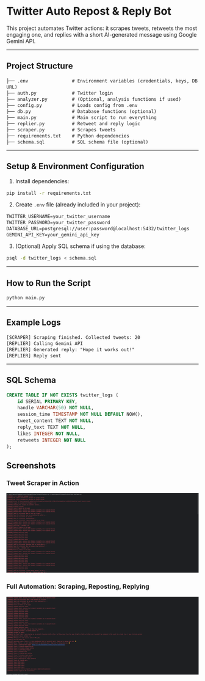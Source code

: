 # Twitter Auto Repost & Reply Bot

This project automates Twitter actions: it scrapes tweets, retweets the most engaging one, and replies with a short AI-generated message using Google Gemini API.

---

##  Project Structure
```
├── .env                # Environment variables (credentials, keys, DB URL)
├── auth.py             # Twitter login
├── analyzer.py         # (Optional, analysis functions if used)
├── config.py           # Loads config from .env
├── db.py               # Database functions (optional)
├── main.py             # Main script to run everything
├── replier.py          # Retweet and reply logic
├── scraper.py          # Scrapes tweets
├── requirements.txt    # Python dependencies
├── schema.sql          # SQL schema file (optional)
```

---

##  Setup & Environment Configuration

1. Install dependencies:
```bash
pip install -r requirements.txt
```

2. Create `.env` file (already included in your project):
```env
TWITTER_USERNAME=your_twitter_username
TWITTER_PASSWORD=your_twitter_password
DATABASE_URL=postgresql://user:password@localhost:5432/twitter_logs
GEMINI_API_KEY=your_gemini_api_key
```

3. (Optional) Apply SQL schema if using the database:
```bash
psql -d twitter_logs < schema.sql
```

---

##  How to Run the Script
```bash
python main.py
```

---

##  Example Logs
```
[SCRAPER] Scraping finished. Collected tweets: 20
[REPLIER] Calling Gemini API
[REPLIER] Generated reply: "Hope it works out!"
[REPLIER] Reply sent
```

---

##  SQL Schema
```sql
CREATE TABLE IF NOT EXISTS twitter_logs (
    id SERIAL PRIMARY KEY,
    handle VARCHAR(50) NOT NULL,
    session_time TIMESTAMP NOT NULL DEFAULT NOW(),
    tweet_content TEXT NOT NULL,
    reply_text TEXT NOT NULL,
    likes INTEGER NOT NULL,
    retweets INTEGER NOT NULL
);
```
## Screenshots

### Tweet Scraper in Action
![Screenshot 1](./test-task1.png)

### Full Automation: Scraping, Reposting, Replying
![Screenshot 2](./test-task2.png)
